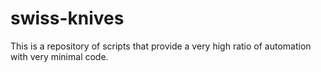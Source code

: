 # swiss-knives
This is a repository of scripts that provide a very high ratio of automation with very minimal code.
